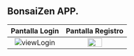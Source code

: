 
## BonsaiZen APP.

|                               Pantalla Login                               |                                   Pantalla Registro                                    |
|:------------------------------------------------------------------------------:|:------------------------------------------------------------------------------:|
|  ![viewLogin](https://github.com/saulhervas/BonsaiZen-App/assets/136034899/dbc53b6d-5276-443d-a13f-95336ce6794a)  |  <img src="" style="height: 50%; width:50%;"/>  |


